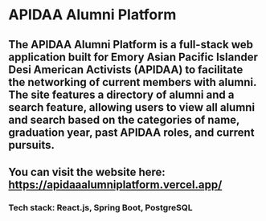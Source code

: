 # APIDAA Alumni Platform

## The APIDAA Alumni Platform is a full-stack web application built for Emory Asian Pacific Islander Desi American Activists (APIDAA) to facilitate the networking of current members with alumni. The site features a directory of alumni and a search feature, allowing users to view all alumni and search based on the categories of name, graduation year, past APIDAA roles, and current pursuits. 

## You can visit the website here: https://apidaaalumniplatform.vercel.app/

### Tech stack: React.js, Spring Boot, PostgreSQL
